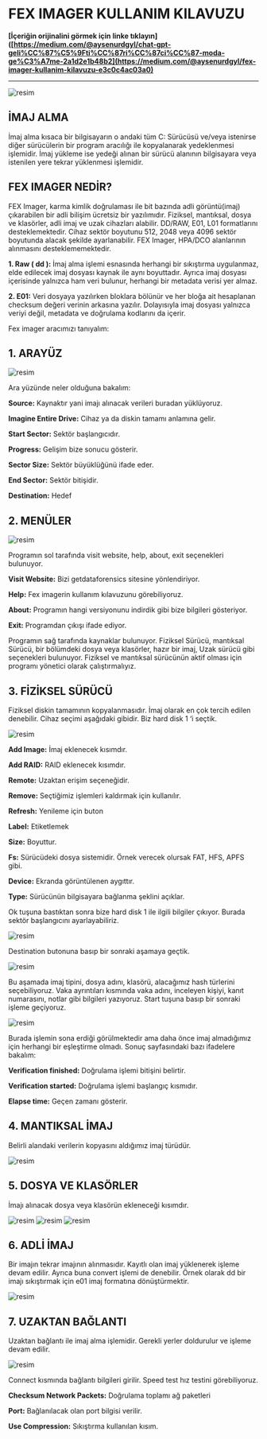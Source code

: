 # FEX IMAGER KULLANIM KILAVUZU

**[İçeriğin orijinalini görmek için linke tıklayın]([https://medium.com/@aysenurdgyl/chat-gpt-geli%CC%87%C5%9Fti%CC%87ri%CC%87ci%CC%87-moda-ge%C3%A7me-2a1d2e1b48b2](https://medium.com/@aysenurdgyl/fex-imager-kullanim-kilavuzu-e3c0c4ac03a0)**

---

![resim](https://miro.medium.com/v2/resize:fit:720/format:webp/0*dLAncYNrEA4qYvSl.jpg)

## İMAJ ALMA

İmaj alma kısaca bir bilgisayarın o andaki tüm C: Sürücüsü ve/veya istenirse diğer sürücülerin bir program aracılığı ile kopyalanarak yedeklenmesi işlemidir. İmaj yükleme ise yedeği alınan bir sürücü alanının bilgisayara veya istenilen yere tekrar yüklenmesi işlemidir.

## FEX IMAGER NEDİR?

FEX Imager, karma kimlik doğrulaması ile bit bazında adli görüntü(imaj) çıkarabilen bir adli bilişim ücretsiz bir yazılımıdır. Fiziksel, mantıksal, dosya ve klasörler, adli imaj ve uzak cihazları alabilir. DD/RAW, E01, L01 formatlarını desteklemektedir. Cihaz sektör boyutunu 512, 2048 veya 4096 sektör boyutunda alacak şekilde ayarlanabilir. FEX Imager, HPA/DCO alanlarının alınmasını desteklememektedir.

**1. Raw ( dd ):** İmaj alma işlemi esnasında herhangi bir sıkıştırma uygulanmaz, elde edilecek imaj dosyası kaynak ile aynı boyuttadır. Ayrıca imaj dosyası içerisinde yalnızca ham veri bulunur, herhangi bir metadata verisi yer almaz.

**2. E01:** Veri dosyaya yazılırken bloklara bölünür ve her bloğa ait hesaplanan checksum değeri verinin arkasına yazılır. Dolayısıyla imaj dosyası yalnızca veriyi değil, metadata ve doğrulama kodlarını da içerir.

Fex imager aracımızı tanıyalım:

## 1. ARAYÜZ

![resim](https://miro.medium.com/v2/resize:fit:720/format:webp/1*-a3J7q3CJMwn5g13Kn-EWQ.png)

Ara yüzünde neler olduğuna bakalım:

**Source:** Kaynaktır yani imajı alınacak verileri buradan yüklüyoruz.

**Imagine Entire Drive:** Cihaz ya da diskin tamamı anlamına gelir.

**Start Sector:** Sektör başlangıcıdır.

**Progress:** Gelişim bize sonucu gösterir.

**Sector Size:** Sektör büyüklüğünü ifade eder.

**End Sector:** Sektör bitişidir.

**Destination:** Hedef

## 2. MENÜLER

![resim](https://miro.medium.com/v2/resize:fit:720/format:webp/1*xhBZXg-pj4OYpf25cdqOHQ.png)

Programın sol tarafında visit website, help, about, exit seçenekleri bulunuyor.

**Visit Website:** Bizi getdataforensics sitesine yönlendiriyor.

**Help:** Fex imagerin kullanım kılavuzunu görebiliyoruz.

**About:** Programın hangi versiyonunu indirdik gibi bize bilgileri gösteriyor.

**Exit:** Programdan çıkışı ifade ediyor.

Programın sağ tarafında kaynaklar bulunuyor. Fiziksel Sürücü, mantıksal Sürücü, bir bölümdeki dosya veya klasörler, hazır bir imaj, Uzak sürücü gibi seçenekleri bulunuyor. Fiziksel ve mantıksal sürücünün aktif olması için programı yönetici olarak çalıştırmalıyız.

## 3. FİZİKSEL SÜRÜCÜ

Fiziksel diskin tamamının kopyalanmasıdır. İmaj olarak en çok tercih edilen denebilir. Cihaz seçimi aşağıdaki gibidir. Biz hard disk 1 ‘i seçtik.

![resim](https://miro.medium.com/v2/resize:fit:720/format:webp/1*v3MsFFS3sOcEVLgeDiT1LA.png)

**Add Image:** İmaj eklenecek kısımdır.

**Add RAID:** RAID eklenecek kısımdır.

**Remote:** Uzaktan erişim seçeneğidir.

**Remove:** Seçtiğimiz işlemleri kaldırmak için kullanılır.

**Refresh:** Yenileme için buton

**Label:** Etiketlemek

**Size:** Boyuttur.

**Fs:** Sürücüdeki dosya sistemidir. Örnek verecek olursak FAT, HFS, APFS gibi.

**Device:** Ekranda görüntülenen aygıttır.

**Type:** Sürücünün bilgisayara bağlanma şeklini açıklar.

Ok tuşuna bastıktan sonra bize hard disk 1 ile ilgili bilgiler çıkıyor. Burada sektör başlangıcını ayarlayabiliriz.

![resim](https://miro.medium.com/v2/resize:fit:720/format:webp/1*Oc0vZh1hmaqB7tdDu7Xc3A.png)

Destination butonuna basıp bir sonraki aşamaya geçtik.

![resim](https://miro.medium.com/v2/resize:fit:720/format:webp/1*RVanIe1PrdFymp8eRMFGWA.png)

Bu aşamada imaj tipini, dosya adını, klasörü, alacağımız hash türlerini seçebiliyoruz. Vaka ayrıntıları kısmında vaka adını, inceleyen kişiyi, kanıt numarasını, notlar gibi bilgileri yazıyoruz. Start tuşuna basıp bir sonraki işleme geçiyoruz.

![resim](https://miro.medium.com/v2/resize:fit:720/format:webp/1*k5mvu6lsoHx-43HjmB3dCg.png)

Burada işlemin sona erdiği görülmektedir ama daha önce imaj almadığımız için herhangi bir eşleştirme olmadı. Sonuç sayfasındaki bazı ifadelere bakalım:

**Verification finished:** Doğrulama işlemi bitişini belirtir.

**Verification started:** Doğrulama işlemi başlangıç kısmıdır.

**Elapse time:** Geçen zamanı gösterir.

## 4. MANTIKSAL İMAJ

Belirli alandaki verilerin kopyasını aldığımız imaj türüdür.

![resim](https://miro.medium.com/v2/resize:fit:720/format:webp/1*U2o6-szge6n_d51t56tlOg.png)

## 5. DOSYA VE KLASÖRLER

İmajı alınacak dosya veya klasörün ekleneceği kısımdır.

![resim](https://miro.medium.com/v2/resize:fit:720/format:webp/1*74iMeX7_pqBL6qCPsxIwlg.png)
![resim](https://miro.medium.com/v2/resize:fit:720/format:webp/1*xtnihgnfwuQse3ZZdf1BlQ.png)
![resim](https://miro.medium.com/v2/resize:fit:720/format:webp/1*YDXN8K4D9xJaLsaVgpVNug.png)

## 6. ADLİ İMAJ

Bir imajın tekrar imajının alınmasıdır. Kayıtlı olan imaj yüklenerek işleme devam edilir. Ayrıca buna convert işlemi de denebilir. Örnek olarak dd bir imajı sıkıştırmak için e01 imaj formatına dönüştürmektir.

![resim](https://miro.medium.com/v2/resize:fit:720/format:webp/1*HHrZqnS7LNFGAGA4KFkA1w.png)

## 7. UZAKTAN BAĞLANTI

Uzaktan bağlantı ile imaj alma işlemidir. Gerekli yerler doldurulur ve işleme devam edilir.

![resim](https://miro.medium.com/v2/resize:fit:640/format:webp/1*HXv2OiIlW4cvE8Ho3HJQAQ.png)

Connect kısmında bağlantı bilgileri girilir. Speed test hız testini görebiliyoruz.

**Checksum Network Packets:** Doğrulama toplamı ağ paketleri

**Port:** Bağlanılacak olan port bilgisi verilir.

**Use Compression:** Sıkıştırma kullanılan kısım.
